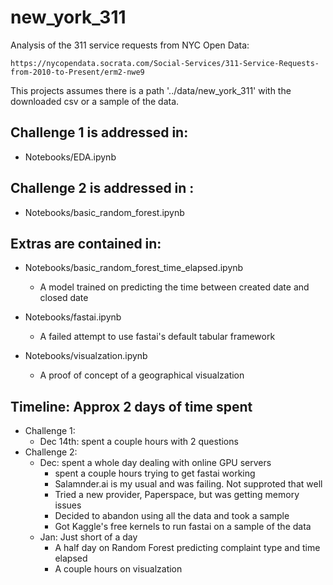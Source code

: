 # new_york_311
Analysis of the 311 service requests from NYC Open Data:

    https://nycopendata.socrata.com/Social-Services/311-Service-Requests-from-2010-to-Present/erm2-nwe9

This projects assumes there is a path '../data/new_york_311' with the downloaded csv or a sample of the data.

## Challenge 1 is addressed in:
* Notebooks/EDA.ipynb

## Challenge 2 is addressed in :
* Notebooks/basic_random_forest.ipynb

## Extras are contained in: 
* Notebooks/basic_random_forest_time_elapsed.ipynb
    * A model trained on predicting the time between created date and closed date
        
* Notebooks/fastai.ipynb
    * A failed attempt to use fastai's default tabular framework
        
* Notebooks/visualzation.ipynb
    * A proof of concept of a geographical visualzation

## Timeline: Approx 2 days of time spent
* Challenge 1:
    * Dec 14th: spent a couple hours with 2 questions
* Challenge 2:
    * Dec: spent a whole day dealing with online GPU servers
        * spent a couple hours trying to get fastai working
        * Salamnder.ai is my usual and was failing. Not supproted that well
        * Tried a new provider, Paperspace, but was getting memory issues
        * Decided to abandon using all the data and took a sample
        * Got Kaggle's free kernels to run fastai on a sample of the data
    * Jan: Just short of a day
        * A half day on Random Forest predicting complaint type and time elapsed 
        * A couple hours on visualzation
